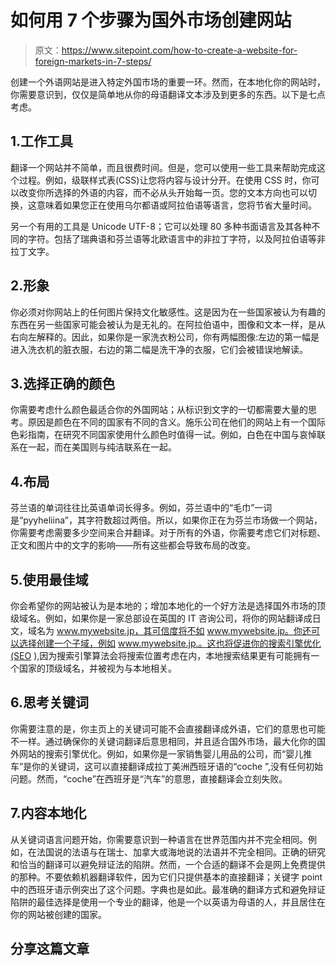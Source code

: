 # 如何用 7 个步骤为国外市场创建网站

> 原文：<https://www.sitepoint.com/how-to-create-a-website-for-foreign-markets-in-7-steps/>

创建一个外语网站是进入特定外国市场的重要一环。然而，在本地化你的网站时，你需要意识到，仅仅是简单地从你的母语翻译文本涉及到更多的东西。以下是七点考虑。

## 1.工作工具

翻译一个网站并不简单，而且很费时间。但是，您可以使用一些工具来帮助完成这个过程。例如，级联样式表(CSS)让您将内容与设计分开。在使用 CSS 时，你可以改变你所选择的外语的内容，而不必从头开始每一页。您的文本方向也可以切换，这意味着如果您正在使用乌尔都语或阿拉伯语等语言，您将节省大量时间。

另一个有用的工具是 Unicode UTF-8；它可以处理 80 多种书面语言及其各种不同的字符。包括了瑞典语和芬兰语等北欧语言中的非拉丁字符，以及阿拉伯语等非拉丁文字。

## 2.形象

你必须对你网站上的任何图片保持文化敏感性。这是因为在一些国家被认为有趣的东西在另一些国家可能会被认为是无礼的。在阿拉伯语中，图像和文本一样，是从右向左解释的。因此，如果你是一家洗衣粉公司，你有两幅图像:左边的第一幅是进入洗衣机的脏衣服，右边的第二幅是洗干净的衣服，它们会被错误地解读。

## 3.选择正确的颜色

你需要考虑什么颜色最适合你的外国网站；从标识到文字的一切都需要大量的思考。原因是颜色在不同的国家有不同的含义。施乐公司在他们的网站上有一个国际色彩指南，在研究不同国家使用什么颜色时值得一试。例如，白色在中国与哀悼联系在一起，而在美国则与纯洁联系在一起。

## 4.布局

芬兰语的单词往往比英语单词长得多。例如，芬兰语中的“毛巾”一词是“pyyheliina”，其字符数超过两倍。所以，如果你正在为芬兰市场做一个网站，你需要考虑需要多少空间来合并翻译。对于所有的外语，你需要考虑它们对标题、正文和图片中的文字的影响——所有这些都会导致布局的改变。

## 5.使用最佳域

你会希望你的网站被认为是本地的；增加本地化的一个好方法是选择国外市场的顶级域名。例如，如果你是一家总部设在英国的 IT 咨询公司，将你的网站翻译成日文，域名为 www.mywebsite.jp，其可信度将不如 www.mywebsite.jp。你还可以选择创建一个子域，例如 www.mywebsite.jp.。这也将促进你的搜索引擎优化(SEO ),因为搜索引擎算法会将搜索位置考虑在内，本地搜索结果更有可能拥有一个国家的顶级域名，并被视为与本地相关。

## 6.思考关键词

你需要注意的是，你主页上的关键词可能不会直接翻译成外语，它们的意思也可能不一样。通过确保你的关键词翻译后意思相同，并且适合国外市场，最大化你的国外网站的搜索引擎优化。例如，如果你是一家销售婴儿用品的公司，而“婴儿推车”是你的关键词，这可以直接翻译成拉丁美洲西班牙语的“coche ”,没有任何初始问题。然而，“coche”在西班牙是“汽车”的意思，直接翻译会立刻失败。

## 7.内容本地化

从关键词语言问题开始，你需要意识到一种语言在世界范围内并不完全相同。例如，在法国说的法语与在瑞士、加拿大或海地说的法语并不完全相同。正确的研究和恰当的翻译可以避免辩证法的陷阱。然而，一个合适的翻译不会是网上免费提供的那种。不要依赖机器翻译软件，因为它们只提供基本的直接翻译；关键字 point 中的西班牙语示例突出了这个问题。字典也是如此。最准确的翻译方式和避免辩证陷阱的最佳选择是使用一个专业的翻译，他是一个以英语为母语的人，并且居住在你的网站被创建的国家。

## 分享这篇文章
